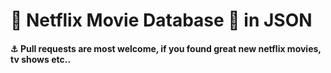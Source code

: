 # 🎥 Netflix Movie Database 🍿 in JSON

#### :anchor:  Pull requests are most welcome, if you found great new netflix movies, tv shows etc..

